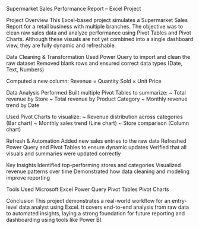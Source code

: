 Supermarket Sales Performance Report – Excel Project

Project Overview
This Excel-based project simulates a Supermarket Sales Report for a retail business with multiple branches. The objective was to clean raw sales data and analyze performance using Pivot Tables and Pivot Charts. Although these visuals are not yet combined into a single dashboard view, they are fully dynamic and refreshable.

Data Cleaning & Transformation
Used Power Query to import and clean the raw dataset
Removed blank rows and ensured correct data types (Date, Text, Numbers)

Computed a new column:
Revenue = Quantity Sold × Unit Price

Data Analysis Performed
Built multiple Pivot Tables to summarize:
~ Total revenue by Store
~ Total revenue by Product Category
~ Monthly revenue trend by Date

Used Pivot Charts to visualize:
~ Revenue distribution across categories (Bar chart)
~ Monthly sales trend (Line chart)
~ Store comparison (Column chart)

Refresh & Automation
Added new sales entries to the raw data
Refreshed Power Query and Pivot Tables to ensure dynamic updates
Verified that all visuals and summaries were updated correctly

Key Insights
Identified top-performing stores and categories
Visualized revenue patterns over time
Demonstrated how data cleaning and modeling improve reporting

Tools Used
Microsoft Excel
Power Query
Pivot Tables
Pivot Charts

Conclusion
This project demonstrates a real-world workflow for an entry-level data analyst using Excel. It covers end-to-end analysis from raw data to automated insights, laying a strong foundation for future reporting and dashboarding using tools like Power BI.
